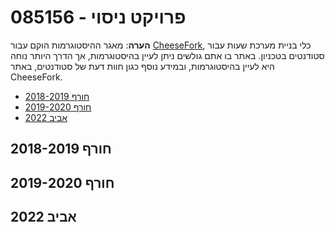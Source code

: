 # 085156 - פרויקט ניסוי

**הערה**: מאגר ההיסטוגרמות הוקם עבור [CheeseFork](https://cheesefork.cf/), כלי בניית מערכת שעות עבור סטודנטים בטכניון. באתר בו אתם גולשים ניתן לעיין בהיסטוגרמות, אך הדרך היותר נוחה היא לעיין בהיסטוגרמות, ובמידע נוסף כגון חוות דעת של סטודנטים, באתר CheeseFork.

* [חורף 2018-2019](#201801)
* [חורף 2019-2020](#201901)
* [אביב 2022](#202102)

<h2 id="201801">חורף 2018-2019</h2>

<h2 id="201901">חורף 2019-2020</h2>

<h2 id="202102">אביב 2022</h2>

